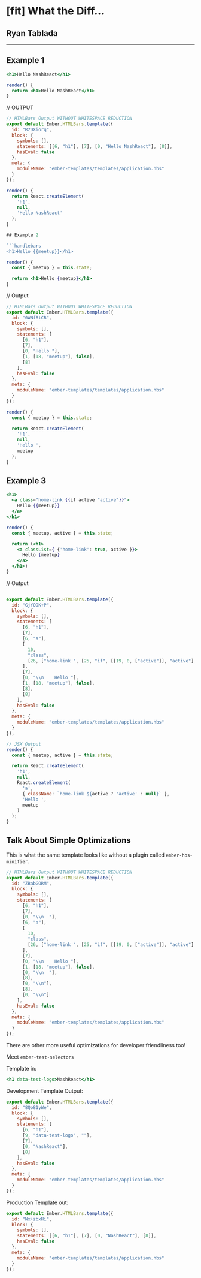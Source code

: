 # [fit] What the Diff...

## Ryan Tablada

---





## Example 1

```handlebars
<h1>Hello NashReact</h1>
```

```jsx
render() {
  return <h1>Hello NashReact</h1>
}
```

// OUTPUT

```js
// HTMLBars Output WITHOUT WHITESPACE REDUCTION
export default Ember.HTMLBars.template({
  id: "R2DXiorq",
  block: {
    symbols: [],
    statements: [[6, "h1"], [7], [0, "Hello NashReact"], [8]],
    hasEval: false
  },
  meta: {
    moduleName: "ember-templates/templates/application.hbs"
  }
});
```

```js
render() {
  return React.createElement(
    'h1',
    null,
    'Hello NashReact'
  );
}

## Example 2

```handlebars
<h1>Hello {{meetup}}</h1>
```

```jsx
render() {
  const { meetup } = this.state;

  return <h1>Hello {meetup}</h1>
}
```

// Output

```js
// HTMLBars Output WITHOUT WHITESPACE REDUCTION
export default Ember.HTMLBars.template({
  id: "0WNf8tCR",
  block: {
    symbols: [],
    statements: [
      [6, "h1"],
      [7],
      [0, "Hello "],
      [1, [18, "meetup"], false],
      [8]
    ],
    hasEval: false
  },
  meta: {
    moduleName: "ember-templates/templates/application.hbs"
  }
});
```

```js
render() {
  const { meetup } = this.state;

  return React.createElement(
    'h1',
    null,
    'Hello ',
    meetup
  );
}
```

## Example 3

```handlebars
<h1>
  <a class="home-link {{if active "active"}}">
    Hello {{meetup}}
  </a>
</h1>
```

```jsx
render() {
  const { meetup, active } = this.state;

  return (<h1>
    <a classList={ {'home-link': true, active }}>
      Hello {meetup}
    </a>
  </h1>)
}
```

// Output

```js

export default Ember.HTMLBars.template({
  id: "GjYO9K+P",
  block: {
    symbols: [],
    statements: [
      [6, "h1"],
      [7],
      [6, "a"],
      [
        10,
        "class",
        [26, ["home-link ", [25, "if", [[19, 0, ["active"]], "active"], null]]]
      ],
      [7],
      [0, "\\n    Hello "],
      [1, [18, "meetup"], false],
      [8],
      [8]
    ],
    hasEval: false
  },
  meta: {
    moduleName: "ember-templates/templates/application.hbs"
  }
});

```

```jsx
// JSX Output
render() {
  const { meetup, active } = this.state;

  return React.createElement(
    'h1',
    null,
    React.createElement(
      'a',
      { className: `home-link ${active ? 'active' : null}` },
      'Hello ',
      meetup
    )
  );
}
```

## Talk About Simple Optimizations


This is what the same template looks like without a plugin called `ember-hbs-minifier`.

```js
// HTMLBars Output WITHOUT WHITESPACE REDUCTION
export default Ember.HTMLBars.template({
  id: "ZBabGORM",
  block: {
    symbols: [],
    statements: [
      [6, "h1"],
      [7],
      [0, "\\n  "],
      [6, "a"],
      [
        10,
        "class",
        [26, ["home-link ", [25, "if", [[19, 0, ["active"]], "active"], null]]]
      ],
      [7],
      [0, "\\n    Hello "],
      [1, [18, "meetup"], false],
      [0, "\\n  "],
      [8],
      [0, "\\n"],
      [8],
      [0, "\\n"]
    ],
    hasEval: false
  },
  meta: {
    moduleName: "ember-templates/templates/application.hbs"
  }
});
```

There are other more useful optimizations for developer friendliness too!

Meet `ember-test-selectors`

Template in:

```hbs
<h1 data-test-logo>NashReact</h1>
```

Development Template Output:

```js
export default Ember.HTMLBars.template({
  id: "8Qo81yWe",
  block: {
    symbols: [],
    statements: [
      [6, "h1"],
      [9, "data-test-logo", ""],
      [7],
      [0, "NashReact"],
      [8]
    ],
    hasEval: false
  },
  meta: {
    moduleName: "ember-templates/templates/application.hbs"
  }
});
```

Production Template out:

```js
export default Ember.HTMLBars.template({
  id: "Nx+zbxHi",
  block: {
    symbols: [],
    statements: [[6, "h1"], [7], [0, "NashReact"], [8]],
    hasEval: false
  },
  meta: {
    moduleName: "ember-templates/templates/application.hbs"
  }
});
```
